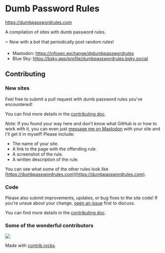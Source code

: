# Dumb Password Rules

https://dumbpasswordrules.com

A compilation of sites with dumb password rules.

⭐️ Now with a bot that periodically post random rules!

- Mastodon: https://infosec.exchange/@dumbpasswordrules
- Blue Sky: https://bsky.app/profile/dumbpasswordrules.bsky.social

## Contributing

### New sites

Feel free to submit a pull request with dumb password rules you've encountered!

You can find more details in the [contributing doc](CONTRIBUTING.md).

_Note:_ If you found your way here and don't know what GitHub is or how to work with it, you can even just [message me on Mastodon](https://fosstodon.org/@duffn) with your site and I'll get it in myself! Please include:

- The name of your site.
- A link to the page with the offending rule.
- A screenshot of the rule.
- A written description of the rule.

You can see what some of the other rules look like [https://dumbpasswordrules.com](https://dumbpasswordrules.com).

### Code

Please also submit improvements, updates, or bug fixes to the site code! If you're unsue about your change, [open an issue](https://github.com/duffn/dumb-password-rules/issues?q=is%3Aissue+is%3Aopen+sort%3Aupdated-desc) first to discuss.

You can find more details in the [contributing doc](CONTRIBUTING.md).

### Some of the wonderful contributors

<a href="https://github.com/duffn/dumb-password-rules/graphs/contributors">
  <img src="https://contrib.rocks/image?repo=duffn/dumb-password-rules" />
</a>

Made with [contrib.rocks](https://contrib.rocks).
